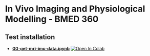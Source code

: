 # In Vivo Imaging and Physiological Modelling - BMED 360 

## Test installation


- [**00-get-mri-imc-data.ipynb**](https://nbviewer.jupyter.org/github/computational-medicine/BMED360-2021/blob/main/Test-Notebook/0.0-test-installation.ipynb) <a href="https://colab.research.google.com/github/computational-medicine/BMED360-2021/blob/main/Test-Notebook/0.0-test-installation.ipynb">
  <img src="https://colab.research.google.com/assets/colab-badge.svg" alt="Open In Colab"/></a>
